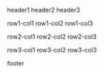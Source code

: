 header1
header2
header3

row1-col1
row1-col2
row1-col3

row2-col1
row2-col2
row2-col3

row3-col1
row3-col2
row3-col3

footer
